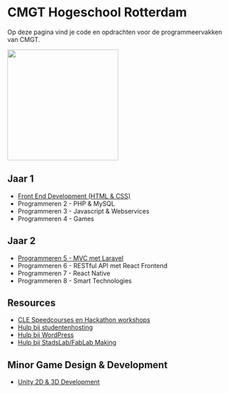 # CMGT Hogeschool Rotterdam

Op deze pagina vind je code en opdrachten voor de programmeervakken van CMGT.

<img width="250" src="https://cmgt.hr.nl/images/cmgt_logo.webp" />

## Jaar 1

- [Front End Development (HTML & CSS)](https://github.com/HR-CMGT/frontend-2025-2026)
- Programmeren 2 - PHP & MySQL
- Programmeren 3 - Javascript & Webservices
- Programmeren 4 - Games

## Jaar 2

- [Programmeren 5 - MVC met Laravel](https://github.com/HR-CMGT/PRG05-2025-2026)
- Programmeren 6 - RESTful API met React Frontend
- Programmeren 7 - React Native
- Programmeren 8 - Smart Technologies

## Resources

- [CLE Speedcourses en Hackathon workshops](https://github.com/HR-CMGT/CLE-speedcourses)
- [Hulp bij studentenhosting](https://med.hosted.hr.nl/goelr/studhosting.php)
- [Hulp bij WordPress](https://med.hosted.hr.nl/goelr/wordpress.php)
- [Hulp bij StadsLab/FabLab Making](https://med.hosted.hr.nl/goelr/fablab.php)

## Minor Game Design & Development

- [Unity 2D & 3D Development](https://github.com/HR-CMGT/Minor-GDD-Unity)
